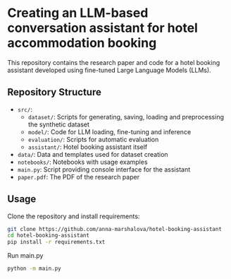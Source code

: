 # Creating an LLM-based conversation assistant for hotel accommodation booking

This repository contains the research paper and code for a hotel booking assistant developed using fine-tuned Large Language Models (LLMs).

## Repository Structure

- `src/`: 
  - `dataset/`: Scripts for generating, saving, loading and preprocessing the synthetic dataset
  - `model/`: Code for LLM loading, fine-tuning and inference
  - `evaluation/`: Scripts for automatic evaluation
  - `assistant/`: Hotel booking assistant itself
- `data/`: Data and templates used for dataset creation
- `notebooks/`: Notebooks with usage examples
- `main.py`: Script providing console interface for the assistant
- `paper.pdf`: The PDF of the research paper

## Usage
Clone the repository and install requirements:
```bash
git clone https://github.com/anna-marshalova/hotel-booking-assistant
cd hotel-booking-assistant
pip install -r requirements.txt
```

Run main.py
```bash
python -m main.py
```